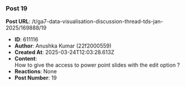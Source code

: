 ### Post 19
**Post URL**: /t/ga7-data-visualisation-discussion-thread-tds-jan-2025/169888/19
- **ID**: 611116
- **Author**: Anushka Kumar (22f2000559)
- **Created At**: 2025-03-24T12:03:28.613Z
- **Content**:  
  How to give the access to power point slides with the edit option ?
- **Reactions**: None
- **Post Number**: 19

